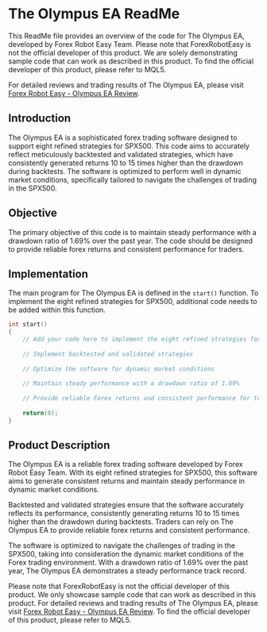 # The Olympus EA ReadMe

This ReadMe file provides an overview of the code for The Olympus EA, developed by Forex Robot Easy Team. Please note that ForexRobotEasy is not the official developer of this product. We are solely demonstrating sample code that can work as described in this product. To find the official developer of this product, please refer to MQL5.

For detailed reviews and trading results of The Olympus EA, please visit [Forex Robot Easy - Olympus EA Review](https://forexroboteasy.com/forex-robot-review/olympus-ea-review-reliable-spx500-forex-software-with-proven-returns/).

## Introduction

The Olympus EA is a sophisticated forex trading software designed to support eight refined strategies for SPX500. This code aims to accurately reflect meticulously backtested and validated strategies, which have consistently generated returns 10 to 15 times higher than the drawdown during backtests. The software is optimized to perform well in dynamic market conditions, specifically tailored to navigate the challenges of trading in the SPX500.

## Objective

The primary objective of this code is to maintain steady performance with a drawdown ratio of 1.69% over the past year. The code should be designed to provide reliable forex returns and consistent performance for traders.

## Implementation

The main program for The Olympus EA is defined in the `start()` function. To implement the eight refined strategies for SPX500, additional code needs to be added within this function.

```cpp
int start()
{
    // Add your code here to implement the eight refined strategies for SPX500
    
    // Implement backtested and validated strategies
    
    // Optimize the software for dynamic market conditions
    
    // Maintain steady performance with a drawdown ratio of 1.69%
    
    // Provide reliable Forex returns and consistent performance for traders
    
    return(0);
}
```

## Product Description

The Olympus EA is a reliable forex trading software developed by Forex Robot Easy Team. With its eight refined strategies for SPX500, this software aims to generate consistent returns and maintain steady performance in dynamic market conditions.

Backtested and validated strategies ensure that the software accurately reflects its performance, consistently generating returns 10 to 15 times higher than the drawdown during backtests. Traders can rely on The Olympus EA to provide reliable forex returns and consistent performance.

The software is optimized to navigate the challenges of trading in the SPX500, taking into consideration the dynamic market conditions of the Forex trading environment. With a drawdown ratio of 1.69% over the past year, The Olympus EA demonstrates a steady performance track record.

Please note that ForexRobotEasy is not the official developer of this product. We only showcase sample code that can work as described in this product. For detailed reviews and trading results of The Olympus EA, please visit [Forex Robot Easy - Olympus EA Review](https://forexroboteasy.com/forex-robot-review/olympus-ea-review-reliable-spx500-forex-software-with-proven-returns/). To find the official developer of this product, please refer to MQL5.
